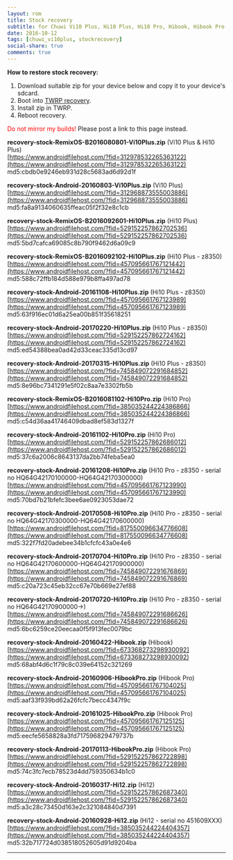 ```yaml
---
layout: rom
title: Stock recovery
subtitle: for Chuwi Vi10 Plus, Hi10 Plus, Hi10 Pro, Hibook, Hibook Pro & Hi12
date: 2016-10-12
tags: [chuwi_vi10plus, stockrecovery]
social-share: true
comments: true
---
```


**How to restore stock recovery:**

1. Download suitable zip for your device below and copy it to your device's sdcard.
2. Boot into [TWRP recovery](/devices/chuwi_vi10plus/TWRP).
3. Install zip in TWRP.
4. Reboot recovery.

<span style="color:#FF0000;">Do not mirror my builds!</span> Please post a link to this page instead.

**recovery-stock-RemixOS-B2016080801-Vi10Plus.zip** (Vi10 Plus & Hi10 Plus)  
[https://www.androidfilehost.com/?fid=312978532265363122](https://www.androidfilehost.com/?fid=312978532265363122)  
md5:cbdb0e9246eb931d28c5683ad6d92d1f

**recovery-stock-Android-20160803-Vi10Plus.zip** (Vi10 Plus)  
[https://www.androidfilehost.com/?fid=312968873555003886](https://www.androidfilehost.com/?fid=312968873555003886)  
md5:fa8a9134060635ffeac05f2f32e8c1cb

**recovery-stock-RemixOS-B2016092601-Hi10Plus.zip** (Hi10 Plus)  
[https://www.androidfilehost.com/?fid=529152257862702536](https://www.androidfilehost.com/?fid=529152257862702536)  
md5:5bd7cafca69085c8b790f9462d6a09c9

**recovery-stock-RemixOS-B2016092102-Hi10Plus.zip** (Hi10 Plus - z8350)  
[https://www.androidfilehost.com/?fid=457095661767121442](https://www.androidfilehost.com/?fid=457095661767121442)  
md5:588c72ffb184d588e979b8ffa497ad78

**recovery-stock-Android-20161108-Hi10Plus.zip** (Hi10 Plus - z8350)  
[https://www.androidfilehost.com/?fid=457095661767123989](https://www.androidfilehost.com/?fid=457095661767123989)  
md5:63f916ec01d6a25ea00b851f35618251

**recovery-stock-Android-20170220-Hi10Plus.zip** (Hi10 Plus - z8350)  
[https://www.androidfilehost.com/?fid=529152257862724162](https://www.androidfilehost.com/?fid=529152257862724162)  
md5:ed54388bea0ad42d33ceac335d13cd97

**recovery-stock-Android-20170315-Hi10Plus.zip** (Hi10 Plus - z8350)  
[https://www.androidfilehost.com/?fid=745849072291684852](https://www.androidfilehost.com/?fid=745849072291684852)  
md5:8e96bc7341291e5f02c8aa7e3302fb5b

**recovery-stock-RemixOS-B2016081102-Hi10Pro.zip** (Hi10 Pro)  
[https://www.androidfilehost.com/?fid=385035244224386866](https://www.androidfilehost.com/?fid=385035244224386866)  
md5:c54d36aa41746409dbad8ef583d1327f

**recovery-stock-Android-20161102-Hi10Pro.zip** (Hi10 Pro)  
[https://www.androidfilehost.com/?fid=529152257862686012](https://www.androidfilehost.com/?fid=529152257862686012)  
md5:37c6a2006c8643137da2bb74feba5ea0

**recovery-stock-Android-20161208-Hi10Pro.zip** (Hi10 Pro - z8350 - serial no HQ64G42170100000-HQ64G42170300000)  
[https://www.androidfilehost.com/?fid=457095661767123990](https://www.androidfilehost.com/?fid=457095661767123990)  
md5:70bd7b21bfefc3bee6ae0923053dae72

**recovery-stock-Android-20170508-Hi10Pro.zip** (Hi10 Pro - z8350 - serial no HQ64G42170300000-HQ64G42170600000)  
[https://www.androidfilehost.com/?fid=817550096634776608](https://www.androidfilehost.com/?fid=817550096634776608)  
md5:322f7fd20adebee34b1cfcfc43a0e4e6

**recovery-stock-Android-20170704-Hi10Pro.zip** (Hi10 Pro - z8350 - serial no HQ64G42170600000-HQ64G42170900000)  
[https://www.androidfilehost.com/?fid=745849072291676869](https://www.androidfilehost.com/?fid=745849072291676869)  
md5:c20a723c45eb32cc67e70b669e27ef88

**recovery-stock-Android-20170720-Hi10Pro.zip** (Hi10 Pro - z8350 - serial no HQ64G42170900000->)  
[https://www.androidfilehost.com/?fid=745849072291686626](https://www.androidfilehost.com/?fid=745849072291686626)  
md5:6bc6259ce20eecaa0f5f913fec0079bc

**recovery-stock-Android-20160422-Hibook.zip** (Hibook)  
[https://www.androidfilehost.com/?fid=673368273298930092](https://www.androidfilehost.com/?fid=673368273298930092)  
md5:68abf4d6c1f79c8c039e64152c321269

**recovery-stock-Android-20160906-HibookPro.zip** (Hibook Pro)  
[https://www.androidfilehost.com/?fid=457095661767104025](https://www.androidfilehost.com/?fid=457095661767104025)  
md5:aaf33f939bd62a26fcfc7becc4347f9c

**recovery-stock-Android-20161025-HibookPro.zip** (Hibook Pro)  
[https://www.androidfilehost.com/?fid=457095661767125125](https://www.androidfilehost.com/?fid=457095661767125125)  
md5:eecfe5658828a3fd717596829479737b

**recovery-stock-Android-20170113-HibookPro.zip** (Hibook Pro)  
[https://www.androidfilehost.com/?fid=529152257862722898](https://www.androidfilehost.com/?fid=529152257862722898)  
md5:74c3fc7ecb78523d4dd759350634b1c0

**recovery-stock-Android-20160317-Hi12.zip** (Hi12)  
[https://www.androidfilehost.com/?fid=529152257862687340](https://www.androidfilehost.com/?fid=529152257862687340)  
md5:a3c28c73450d163e2c321084840d7391

**recovery-stock-Android-20160928-Hi12.zip** (Hi12 - serial no 451609XXX)  
[https://www.androidfilehost.com/?fid=385035244224404357](https://www.androidfilehost.com/?fid=385035244224404357)  
md5:32b717724d038518052605d91d9204ba

----
